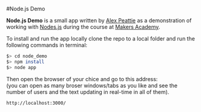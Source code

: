 #Node.js Demo

__Node.js Demo__ is a small app written by 
[Alex Peattie](https://github.com/alexmakers/nodedemo) as
a demonstration of working with [Nodes.js](http://nodejs.org/)
during the course at [Makers Academy](http://www.makersacademy.com/).

To install and run the app locally clone the repo to a local folder 
and run the following commands in terminal:

```bash
$> cd node_demo
$> npm install
$> node app
```
Then open the browser of your chice and go to this address:  
(you can open as many broser windows/tabs as you like and see 
the number of users and the text updating in real-time in all of them).

```
http://localhost:3000/
```

